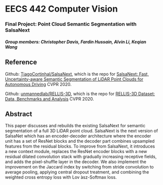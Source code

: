 # EECS 442 Computer Vision 
### Final Project: Point Cloud Semantic Segmentation with SalsaNext
##### Group members: Christopher Davis, Fardin Hussain, Alvin Li, Keqian Wang


## Reference

Github: [TiagoCortinhal/SalsaNext](https://github.com/TiagoCortinhal/SalsaNext), which is the repo for [SalsaNext: Fast, Uncertainty-aware Semantic Segmentation of LiDAR Point Clouds for Autonomous Driving](https://arxiv.org/abs/2003.03653) CVPR 2020.

Github: [unmannedlab/RELLIS-3D]([https://github.com/TiagoCortinhal/SalsaNext](https://github.com/unmannedlab/RELLIS-3D)), which is the repo for [RELLIS-3D Dataset: Data, Benchmarks and Analysis](https://arxiv.org/abs/2011.12954) CVPR 2020.


## Abstract
This paper discusses and rebuilds the existing SalsaNext for semantic segmentation of a full 3D LiDAR point cloud. SalsaNext is the next version of SalsaNet which has an encoder-decoder architecture where the encoder unit has a set of ResNet blocks and the decoder part combines upsampled features from the residual blocks. To improve from SalsaNext, it introduces a new context module, replaces the ResNet encoder blocks with a new residual dilated convolution stack with gradually increasing receptive fields, and adds the pixel-shuffle layer in the decoder. We also implement the improvement on the Jaccard index by switching from stride convolution to average pooling, applying central dropout treatment, and combining the weighted cross entropy loss with Lov ́asz-Softmax loss.
